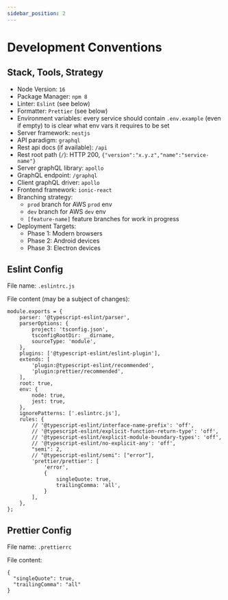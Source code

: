 ```yaml
---
sidebar_position: 2
---
```


# Development Conventions

## Stack, Tools, Strategy

- Node Version: `16`
- Package Manager: `npm 8`
- Linter: `Eslint` (see below)
- Formatter: `Prettier` (see below)
- Environment variables: every service should contain `.env.example` (even if empty) to is clear what env vars it requires to be set
- Server framework: `nestjs`
- API paradigm: `graphql`
- Rest api docs (if available): `/api`
- Rest root path (`/`): HTTP 200, `{"version":"x.y.z","name":"service-name"}`
- Server graphQL library: `apollo`
- GraphQL endpoint: `/graphql`
- Client graphQL driver: `apollo`
- Frontend framework: `ionic-react`
- Branching strategy:
  - `prod` branch for AWS `prod` env
  - `dev` branch for AWS `dev` env
  - `[feature-name]` feature branches for work in progress
- Deployment Targets:
  - Phase 1: Modern browsers
  - Phase 2: Android devices
  - Phase 3: Electron devices

## Eslint Config

File name: `.eslintrc.js`

File content (may be a subject of changes):

```
module.exports = {
    parser: '@typescript-eslint/parser',
    parserOptions: {
        project: 'tsconfig.json',
        tsconfigRootDir: __dirname,
        sourceType: 'module',
    },
    plugins: ['@typescript-eslint/eslint-plugin'],
    extends: [
        'plugin:@typescript-eslint/recommended',
        'plugin:prettier/recommended',
    ],
    root: true,
    env: {
        node: true,
        jest: true,
    },
    ignorePatterns: ['.eslintrc.js'],
    rules: {
        // '@typescript-eslint/interface-name-prefix': 'off',
        // '@typescript-eslint/explicit-function-return-type': 'off',
        // '@typescript-eslint/explicit-module-boundary-types': 'off',
        // '@typescript-eslint/no-explicit-any': 'off',
        "semi": 2,
        // "@typescript-eslint/semi": ["error"],
        'prettier/prettier': [
            'error',
            {
                singleQuote: true,
                trailingComma: 'all',
            }
        ],
    },
};
```

## Prettier Config

File name: `.prettierrc`

File content:

```
{
  "singleQuote": true,
  "trailingComma": "all"
}
```
